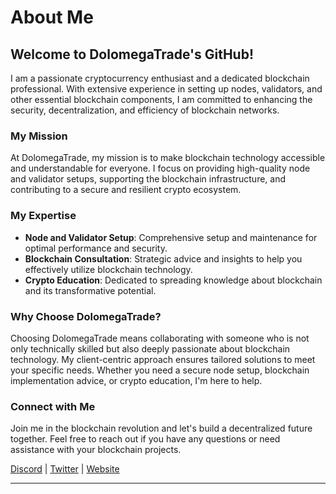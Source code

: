 # About Me

## Welcome to DolomegaTrade's GitHub!

I am a passionate cryptocurrency enthusiast and a dedicated blockchain professional. With extensive experience in setting up nodes, validators, and other essential blockchain components, I am committed to enhancing the security, decentralization, and efficiency of blockchain networks.

### My Mission

At DolomegaTrade, my mission is to make blockchain technology accessible and understandable for everyone. I focus on providing high-quality node and validator setups, supporting the blockchain infrastructure, and contributing to a secure and resilient crypto ecosystem.

### My Expertise

- **Node and Validator Setup**: Comprehensive setup and maintenance for optimal performance and security.
- **Blockchain Consultation**: Strategic advice and insights to help you effectively utilize blockchain technology.
- **Crypto Education**: Dedicated to spreading knowledge about blockchain and its transformative potential.

### Why Choose DolomegaTrade?

Choosing DolomegaTrade means collaborating with someone who is not only technically skilled but also deeply passionate about blockchain technology. My client-centric approach ensures tailored solutions to meet your specific needs. Whether you need a secure node setup, blockchain implementation advice, or crypto education, I'm here to help.

### Connect with Me

Join me in the blockchain revolution and let's build a decentralized future together. Feel free to reach out if you have any questions or need assistance with your blockchain projects.

[Discord](https://discordapp.com/users/847260997919440976) | [Twitter](https://x.com/DolomegaTrade) | [Website](https://dolomega-trade.notion.site/Welcome-to-DolomegaTrade-6f9c7a11e1ca42009e4c8d5ba7ba9269?pvs=4)

---

